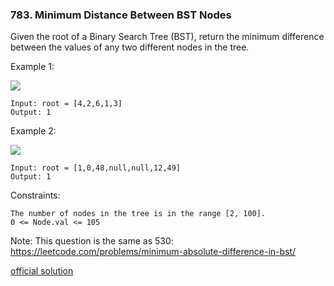 ### 783. Minimum Distance Between BST Nodes

Given the root of a Binary Search Tree (BST), return the minimum difference between the values of any two different nodes in the tree. 

Example 1:

![](https://assets.leetcode.com/uploads/2021/02/05/bst1.jpg)

```
Input: root = [4,2,6,1,3]
Output: 1
```
Example 2:

![](https://assets.leetcode.com/uploads/2021/02/05/bst2.jpg)

```
Input: root = [1,0,48,null,null,12,49]
Output: 1
```
 

Constraints:
```
The number of nodes in the tree is in the range [2, 100].
0 <= Node.val <= 105
```
 

Note: This question is the same as 530: https://leetcode.com/problems/minimum-absolute-difference-in-bst/

[official solution](https://leetcode.com/problems/minimum-distance-between-bst-nodes/solutions/3070288/minimum-distance-between-bst-nodes/)
